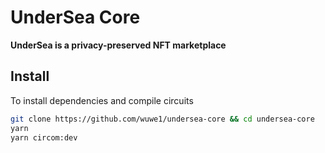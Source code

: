 # UnderSea Core 

**UnderSea is a privacy-preserved NFT marketplace**

## Install

To install dependencies and compile circuits

```bash
git clone https://github.com/wuwe1/undersea-core && cd undersea-core
yarn
yarn circom:dev
```
